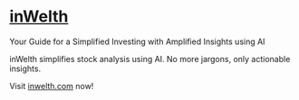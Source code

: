 # [inWelth](www.inwelth.com)

Your Guide for a Simplified Investing with Amplified Insights using AI

inWelth simplifies stock analysis using AI. No more jargons, only actionable insights.

Visit [inwelth.com](www.inwelth.com) now!
